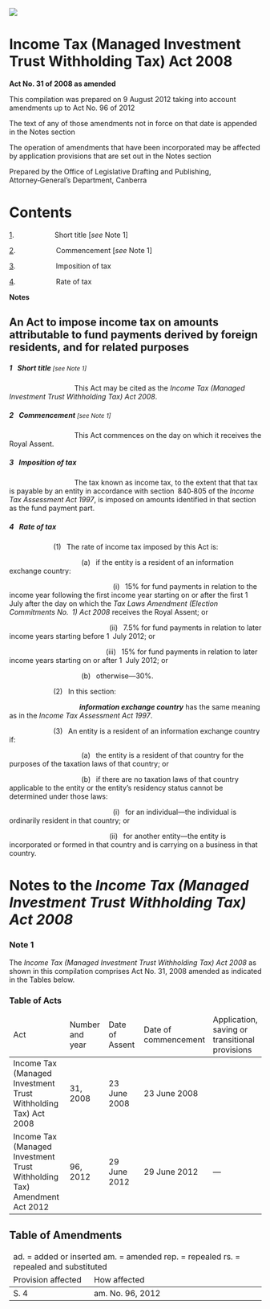 ![](http://www.comlaw.gov.au/Details/C2012C00606/Html/6e647cd2-06b8-47f0-97ce-cc91f36b8267_files/image001.gif)

# Income Tax (Managed Investment Trust Withholding Tax) Act 2008

**Act No. 31 of 2008 as amended**

This compilation was prepared on 9 August 2012
 taking into account amendments up to Act No. 96 of 2012

The text of any of those amendments not in force
 on that date is appended in the Notes section

The operation of amendments that have been incorporated may be
 affected by application provisions that are set out in the Notes section

Prepared by the Office of Legislative Drafting and Publishing,
 Attorney‑General’s Department, Canberra

# Contents

[1](#1).            Short title [_see_ Note 1]

[2](#2).            Commencement [_see_ Note 1]

[3](#3).            Imposition of tax

[4](#4).            Rate of tax

**Notes** 

## An Act to impose income tax on amounts attributable to fund payments derived by foreign residents, and for related purposes

##### <a id="1"></a>1  Short title<span style="font-size:9.0pt; font-weight:normal"> [_see_ Note 1]</span>

                   This Act may be cited as the _Income Tax (Managed Investment Trust Withholding Tax) Act 2008_.

##### <a id="2"></a>2  Commencement<span style="font-size:9.0pt; font-weight:normal"> [_see_ Note 1]</span>

                   This Act commences on the day on which it receives the Royal Assent.

##### <a id="3"></a>3  Imposition of tax

                   The tax known as income tax, to the extent that that tax is payable by an entity in accordance with section 840‑805 of the _Income Tax Assessment Act 1997_, is imposed on amounts identified in that section as the fund payment part.

##### <a id="4"></a>4  Rate of tax

             (1)  The rate of income tax imposed by this Act is:

                     (a)  if the entity is a resident of an information exchange country:

                              (i)  15% for fund payments in relation to the income year following the first income year starting on or after the first 1 July after the day on which the _Tax Laws Amendment (Election Commitments No. 1) Act 2008_ receives the Royal Assent; or

                             (ii)  7.5% for fund payments in relation to later income years starting before 1 July 2012; or

                            (iii)  15% for fund payments in relation to later income years starting on or after 1 July 2012; or

                     (b)  otherwise—30%.

             (2)  In this section:

                    <a name="inform-exchang-countri"></a>**_information exchange country_** has the same meaning as in the _Income Tax Assessment Act 1997_.

             (3)  An entity is a resident of an information exchange country if:

                     (a)  the entity is a resident of that country for the purposes of the taxation laws of that country; or

                     (b)  if there are no taxation laws of that country applicable to the entity or the entity’s residency status cannot be determined under those laws:

                              (i)  for an individual—the individual is ordinarily resident in that country; or

                             (ii)  for another entity—the entity is incorporated or formed in that country and is carrying on a business in that country.

# Notes to the _Income Tax (Managed Investment Trust Withholding Tax) Act 2008_

### Note 1

The _Income Tax (Managed Investment Trust Withholding Tax) Act 2008_ as shown in this compilation comprises Act No. 31, 2008 amended as indicated in the Tables below. 

### Table of Acts

<table>
<colgroup>
  <col width="29%">
  <col width="17%">
  <col width="17%">
  <col width="19%">
  <col width="17%">
</colgroup>

<thead>
  <tr>
    <td>
      <div>Act</div>
    </td>
    <td>
      <div>Number 
and year</div>
    </td>
    <td>
      <div>Date 
of Assent</div>
    </td>
    <td>
      <div>Date of commencement</div>
    </td>
    <td>
      <div>Application, saving or transitional provisions</div>
    </td>
  </tr>
</thead>
<tr>
  <td>
    <div>Income Tax (Managed Investment Trust Withholding Tax) Act 2008</div>
  </td>
  <td>
    <div>31, 2008</div>
  </td>
  <td>
    <div>23 June 2008</div>
  </td>
  <td>
    <div>23 June 2008</div>
  </td>
  <td>
    <div></div>
  </td>
</tr>
<tr>
  <td>
    <div>Income Tax (Managed Investment Trust Withholding Tax) Amendment Act 2012</div>
  </td>
  <td>
    <div>96, 2012</div>
  </td>
  <td>
    <div>29 June 2012</div>
  </td>
  <td>
    <div>29 June 2012</div>
  </td>
  <td>
    <div>—</div>
  </td>
</tr></table>

## Table of Amendments

<table>
<colgroup>
  <col width="32%">
  <col width="68%">
</colgroup>

<thead>
  <tr>
    <td colspan="2">
      <div>ad. = added or inserted am. = amended rep. = repealed rs. = repealed and substituted</div>
    </td>
  </tr>
  <tr>
    <td>
      <div>Provision affected</div>
    </td>
    <td>
      <div>How affected</div>
    </td>
  </tr>
</thead>
<tr>
  <td>
    <div>S. 4</div>
  </td>
  <td>
    <div>am. No. 96, 2012</div>
  </td>
</tr></table>

 
